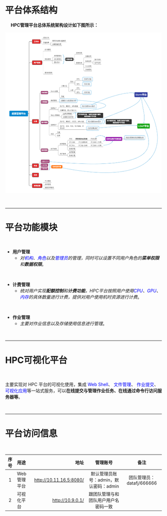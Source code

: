 平台体系结构
======================
&emsp;
**HPC管理平台总体系统架构设计如下图所示：**

![平台架构体系](../_static/img/paltform/paltformStructure.png)



&emsp;


------------------------------------------------------------------------------------------------------------------------------




平台功能模块
======================
&emsp;
* **用户管理**
    + *对<font color=blue>机构</font>、<font color=blue>角色</font>以及<font color=blue>管理员</font>的管理，同时可以设置不同用户角色的**菜单权限**和**数据权限***。

&emsp;
* **计费管理**
    + *统对用户实现**配额控制**和**计费功能**，HPC平台按照用户使用<font color=blue>CPU</font>、<font color=blue>GPU</font>、<font color=blue>内存</font>的具体数量进行计费，提供对用户使用机时资源进行计费*。

&emsp;
* **作业管理**
    + *主要对作业信息以及存储使用信息进行管理*。

&emsp;

--------------------------------------------------------------------------------------------------------------------------------



HPC可视化平台
======================
&emsp;

主要实现对 HPC 平台的可视化使用，集成<font color=blue> Web Shell</font>、<font color=blue> 文件管理</font>、<font color=blue> 作业提交</font>、<font color=blue> 可视化应用</font>等一站式服务，可以**在线提交与管理作业任务、在线通过命令行访问服务器等**。

&emsp;

--------------------------------------------------------------------------------------------------------------------------------

平台访问信息
======================
&emsp;

| 序号  | 用途      | 地址                  | 管理账号                             |备注                      |
|:-----:| :-------- | ---------------------:| :-----------------------------------:|:------------------------:|
|   1   |Web管理平台|http://10.11.16.5:8080/| 默认管理员账号：admin，默认密码：admin|团队管理员：datafj/666666|
|   2   |可视化平台 |http://10.9.0.1/       | 跟团队管理与和 团队用户用户名 密码一致|                         |

